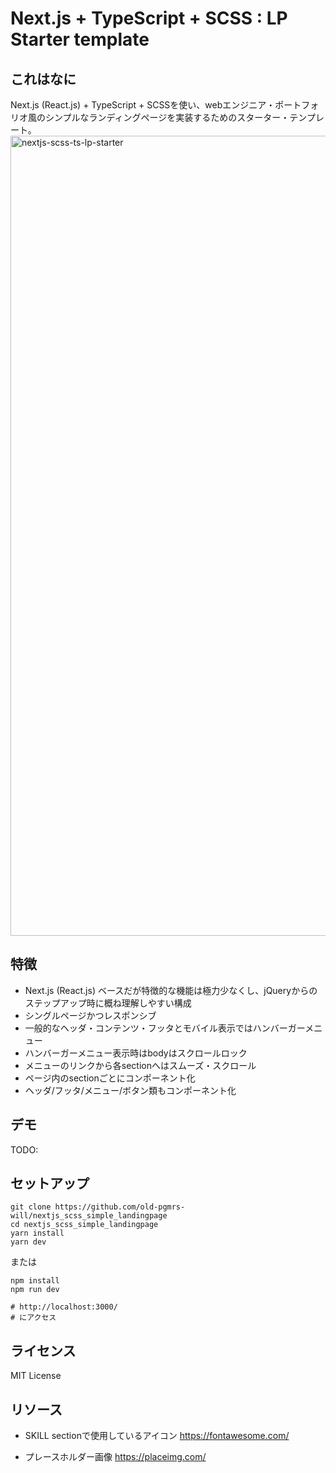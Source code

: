 # Next.js + TypeScript + SCSS : LP Starter template

## これはなに

Next.js (React.js) + TypeScript + SCSSを使い、webエンジニア・ポートフォリオ風のシンプルなランディングページを実装するためのスターター・テンプレート。
<br>
<img width="1280" alt="nextjs-scss-ts-lp-starter" src="https://user-images.githubusercontent.com/102408514/190896324-96d73f5a-83e4-4d1c-ac32-86d4b22ac040.jpg"/>

## 特徴

- Next.js (React.js) ベースだが特徴的な機能は極力少なくし、jQueryからのステップアップ時に概ね理解しやすい構成
- シングルページかつレスポンシブ
- 一般的なヘッダ・コンテンツ・フッタとモバイル表示ではハンバーガーメニュー
- ハンバーガーメニュー表示時はbodyはスクロールロック
- メニューのリンクから各sectionへはスムーズ・スクロール
- ページ内のsectionごとにコンポーネント化
- ヘッダ/フッタ/メニュー/ボタン類もコンポーネント化

## デモ
TODO:

## セットアップ

```
git clone https://github.com/old-pgmrs-will/nextjs_scss_simple_landingpage
cd nextjs_scss_simple_landingpage
yarn install
yarn dev
```

または

```
npm install
npm run dev

# http://localhost:3000/
# にアクセス
```

## ライセンス
MIT License

## リソース
- SKILL sectionで使用しているアイコン
https://fontawesome.com/

- プレースホルダー画像
https://placeimg.com/
